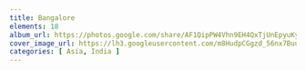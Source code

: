 ```yaml
---
title: Bangalore
elements: 18
album_url: https://photos.google.com/share/AF1QipPW4Vhn9EH4QxTjUnEpyuKyAwUKOYWjc-Yrz7FpswOGjZ_6YkBYXvqrNmGJ7GiaEQ?key=ZXE4WTZRUmNaRUw1cENOZ3M5TXY2QXJNWXJDMkx3
cover_image_url: https://lh3.googleusercontent.com/m8HudpCGgzd_56nx7BuuZ2g_F0weootduCGC0ABMcbEnnF9d7OjaihAwBBu78bifpbtg2ieGl8oTd3gGZ2FNSrTim7G0bSG35RvxG2kiDkEMz1-GPT79-p8mHH9ASqQb5wMRocFizq0zupmKnpqxtL1uA170ZqVqj9GTeHWTPQ-8YHXjZyKISVw4a5f1PgkSdSlkRVe0znvrYp6_IMt2XAtZSZgZYSFTweGWgy_ujxD6egSWWr_vZeSEclRlDi_3nRiFPyBa8cUFmIrjN9qPiR4W1jf6p_Mj910DMwfRkkQaQdt2e6ylr8ucwCTz5CuCdnCeywUQuySHvXabYLBiSDSturTSGoMXkWmdRr1xYOGbo2PQdmN7lfInf1xDe8mqQOqrzkui-HYUDHxlR5MoYX8_sr5PJyjpTZva78iRvby2gK0-l9PgDkhkBQnEH99kVy7SxpY6J3saFQkqLiif6rmwh0s__bJzbwq70ZfLDccrjPHbdtefz86uFbO396oU6u3Zr-Gm6ZUL-VD5Ox_jVgliqC9fUNZO4X84RbKsTyZvcrw89xmhU-8daAfmdKrTIQ8ldpTqTtzaR1t0_GROE4uNCXZRFwEn1GXp5ZNHMuP9dsCjo7E_WNyJlvEu9NIzpqEwZ23I3vNV0F3ukqzQL5AqUhzNHxsQ=s195-p-k-no
categories: [ Asia, India ]
---
```

